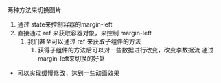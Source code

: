 两种方法来切换图片
1. 通过 state来控制容器的margin-left
2. 直接通过 ref 来获取容器对象，来控制 margin-left
	1. 我们甚至可以通过 ref 来获取子组件的方法
		1. 获得子组件的方法后可以对一些数据进行改变，改变李数据流
通过 margin-left来切换的好处
- 可以实现缓慢修改，达到一些动画效果